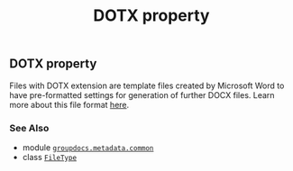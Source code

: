 ﻿---
title: DOTX property
second_title: GroupDocs.Metadata for Python via .NET API References
description: 
type: docs
url: /python-net/groupdocs.metadata.common/filetype/dotx/
is_root: false
weight: 240
---

## DOTX property


Files with DOTX extension are template files created by Microsoft Word to have pre-formatted settings
for generation of further DOCX files. Learn more about this file format
[here](https://wiki.fileformat.com/word-processing/dotx/).

### See Also
* module [`groupdocs.metadata.common`](../../)
* class [`FileType`](/metadata/python-net/groupdocs.metadata.common/filetype)
